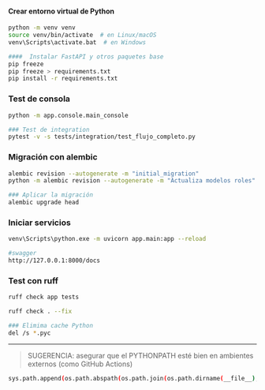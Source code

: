 ####  Crear entorno virtual de Python

```bash
python -m venv venv
source venv/bin/activate  # en Linux/macOS
venv\Scripts\activate.bat  # en Windows

####  Instalar FastAPI y otros paquetes base
pip freeze
pip freeze > requirements.txt
pip install -r requirements.txt

```

### Test de consola
```bash
python -m app.console.main_console

### Test de integration
pytest -v -s tests/integration/test_flujo_completo.py
```

### Migración con alembic 
```bash
alembic revision --autogenerate -m "initial_migration"
python -m alembic revision --autogenerate -m "Actualiza modelos roles"

### Aplicar la migración
alembic upgrade head
```
### Iniciar servicios

```bash
venv\Scripts\python.exe -m uvicorn app.main:app --reload

#swagger
http://127.0.0.1:8000/docs
```


### Test con ruff
```bash
ruff check app tests

ruff check . --fix

### Elimima cache Python 
del /s *.pyc
```
---

>SUGERENCIA: asegurar que el PYTHONPATH esté bien en ambientes externos (como GitHub Actions)
```bash
sys.path.append(os.path.abspath(os.path.join(os.path.dirname(__file__), "../")))
```
<!--stackedit_data:
eyJoaXN0b3J5IjpbLTEwNjEwMDcwODYsMTAzNDQzNzgyNCwyND
Q2NTAxNDRdfQ==
-->